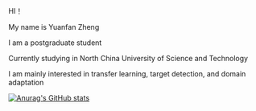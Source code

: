 
HI！ 

My name is Yuanfan Zheng

I am a postgraduate student

Currently studying in North China University of Science and Technology

I am mainly interested in transfer learning, target detection, and domain adaptation

[![Anurag's GitHub stats](https://github-readme-stats.vercel.app/api?username=zyfone)](https://github.com/anuraghazra/github-readme-stats)
